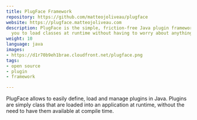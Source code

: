 ```yaml
---
title: PlugFace Framework
repository: https://github.com/matteojoliveau/plugface
website: https://plugface.matteojoliveau.com
description: PlugFace is the simple, friction-free Java plugin framework that allows
  you to load classes at runtime without having to worry about anything.
weight: 10
language: java
images:
- https://d1r70b9eh1brae.cloudfront.net/plugface.png
tags:
- open source
- plugin
- framework

---
```

PlugFace allows to easily define, load and manage plugins in Java. Plugins are simply class that are loaded into an application at runtime, without the need to have them available at compile time.